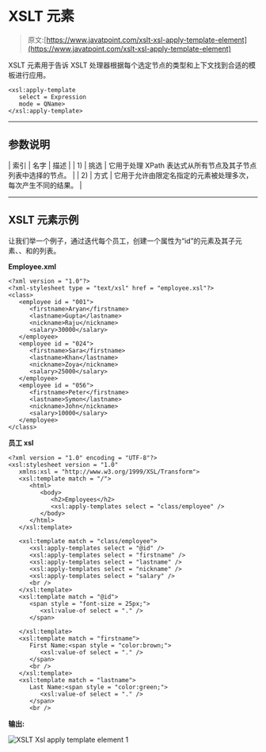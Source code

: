 # XSLT <apply-template>元素</apply-template>

> 原文:[https://www.javatpoint.com/xslt-xsl-apply-template-element](https://www.javatpoint.com/xslt-xsl-apply-template-element)

XSLT <apply-template>元素用于告诉 XSLT 处理器根据每个选定节点的类型和上下文找到合适的模板进行应用。</apply-template>

```
<xsl:apply-template 
   select = Expression 
   mode = QName>
</xsl:apply-template> 

```

* * *

## 参数说明

| 索引 | 名字 | 描述 |
| 1) | 挑选 | 它用于处理 XPath 表达式从所有节点及其子节点列表中选择的节点。 |
| 2) | 方式 | 它用于允许由限定名指定的元素被处理多次，每次产生不同的结果。 |

* * *

## XSLT <apply-template>元素示例</apply-template>

让我们举一个例子，通过迭代每个员工，创建一个属性为“id”的<employee>元素及其子元素<firstname>、<lastname>、<nickname>和<salary>的列表。</salary></nickname></lastname></firstname></employee>

**Employee.xml**

```
<?xml version = "1.0"?>
<?xml-stylesheet type = "text/xsl" href = "employee.xsl"?> 
<class> 
   <employee id = "001">
      <firstname>Aryan</firstname> 
      <lastname>Gupta</lastname> 
      <nickname>Raju</nickname> 
      <salary>30000</salary>
   </employee> 
   <employee id = "024"> 
      <firstname>Sara</firstname> 
      <lastname>Khan</lastname> 
      <nickname>Zoya</nickname> 
      <salary>25000</salary>
   </employee> 
   <employee id = "056"> 
      <firstname>Peter</firstname> 
      <lastname>Symon</lastname> 
      <nickname>John</nickname> 
      <salary>10000</salary> 
   </employee> 
</class>

```

**员工 xsl**

```
<?xml version = "1.0" encoding = "UTF-8"?> 
<xsl:stylesheet version = "1.0" 
   xmlns:xsl = "http://www.w3.org/1999/XSL/Transform">   
   <xsl:template match = "/"> 
      <html> 
         <body> 
            <h2>Employees</h2> 
            <xsl:apply-templates select = "class/employee" /> 
         </body> 
      </html>
   </xsl:template>  

   <xsl:template match = "class/employee"> 
      <xsl:apply-templates select = "@id" /> 
      <xsl:apply-templates select = "firstname" /> 
      <xsl:apply-templates select = "lastname" /> 
      <xsl:apply-templates select = "nickname" /> 
      <xsl:apply-templates select = "salary" /> 
      <br /> 
   </xsl:template>  
   <xsl:template match = "@id"> 
      <span style = "font-size = 25px;"> 
         <xsl:value-of select = "." /> 
      </span> 

   </xsl:template>  
   <xsl:template match = "firstname"> 
      First Name:<span style = "color:brown;"> 
         <xsl:value-of select = "." /> 
      </span> 
      <br /> 
   </xsl:template>  
   <xsl:template match = "lastname"> 
      Last Name:<span style = "color:green;"> 
         <xsl:value-of select = "." /> 
      </span> 
      <br /> 

```

**输出:**

![XSLT Xsl apply template element 1](../Images/3e57633931cb00d0fd5200b761f40611.png)